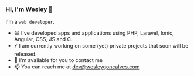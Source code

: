 ### Hi, I'm Wesley 👋

I'm a `web developer`. 

- 😄 I've developed apps and applications using PHP, Laravel, Ionic, Angular, CSS, JS and C.
- ⚡ I am currently working on some (yet) private projects that soon will be released.
- 💬 I'm available for you to contact me
- 📫 You can reach me at dev@wesleygoncalves.com
<!--
**WesleyGoncalves/wesleygoncalves** is a ✨ _special_ ✨ repository because its `README.md` (this file) appears on your GitHub profile.

Here are some ideas to get you started:

- 🔭 I’m currently working on ...
- 🌱 I’m currently learning ...
- 👯 I’m looking to collaborate on ...
- 🤔 I’m looking for help with ...


-  Pronouns: ...
-  Fun fact: ...
-->
